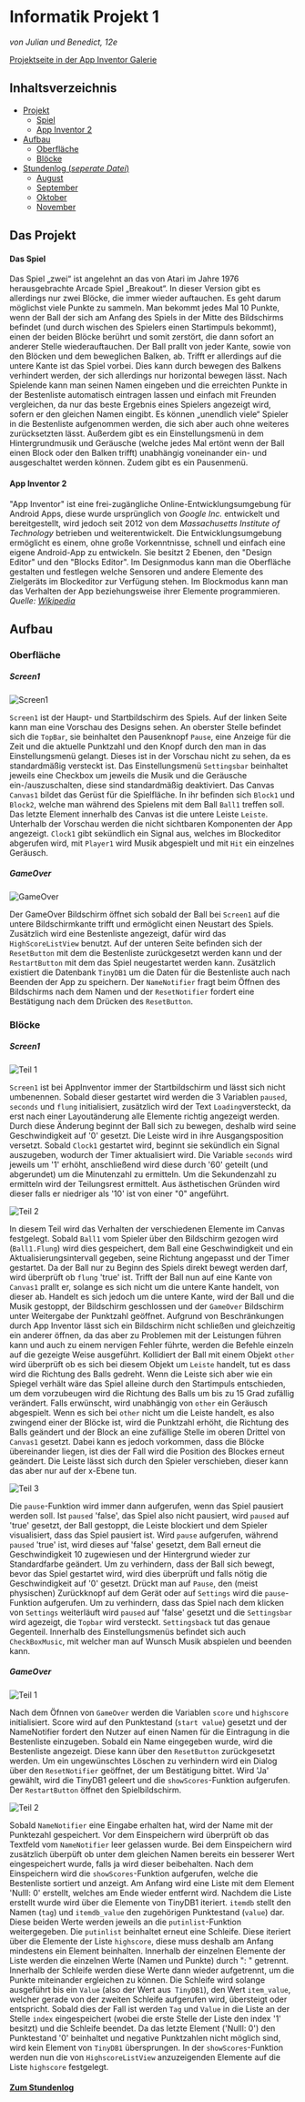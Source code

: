 # Informatik Projekt 1
*von Julian und Benedict, 12e*

[Projektseite in der App Inventor Galerie](http://ai2.appinventor.mit.edu/?galleryId=5079043700555776)

## Inhaltsverzeichnis
* [Projekt](#Projekt)
  * [Spiel](#Idee)
  * [App Inventor 2](#ai2)
* [Aufbau](#Aufbau)
  * [Oberfläche](#Oberfläche)
  * [Blöcke](#Blöcke)
* [Stundenlog (*seperate Datei*)](https://github.com/StormarnJB/Unterricht1/blob/master/STUNDENLOG.md)
  * [August](https://github.com/StormarnJB/Unterricht1/blob/master/STUNDENLOG.md#August)
  * [September](https://github.com/StormarnJB/Unterricht1/blob/master/STUNDENLOG.md#September)
  * [Oktober](https://github.com/StormarnJB/Unterricht1/blob/master/STUNDENLOG.md#Oktober)
  * [November](https://github.com/StormarnJB/Unterricht1/blob/master/STUNDENLOG.md#November)



## Das Projekt <a name="Projekt"></a>

#### Das Spiel <a name="Idee"></a>

Das Spiel „zwei“ ist angelehnt an das von Atari im Jahre 1976 herausgebrachte Arcade Spiel „Breakout“. In dieser Version gibt es allerdings nur zwei Blöcke, die immer wieder auftauchen. Es geht darum möglichst viele Punkte zu sammeln. Man bekommt jedes Mal 10 Punkte, wenn der Ball der sich am Anfang des Spiels in der Mitte des Bildschirms befindet (und durch wischen des Spielers einen Startimpuls bekommt), einen der beiden Blöcke berührt und somit zerstört, die dann sofort an anderer Stelle wiederauftauchen. Der Ball prallt von jeder Kante, sowie von den Blöcken und dem beweglichen Balken, ab. Trifft er allerdings auf die untere Kante ist das Spiel vorbei. Dies kann durch bewegen des Balkens verhindert werden, der sich allerdings nur horizontal bewegen lässt. Nach Spielende kann man seinen Namen eingeben und die erreichten Punkte in der Bestenliste automatisch eintragen lassen und einfach mit Freunden vergleichen, da nur das beste Ergebnis eines Spielers angezeigt wird, sofern er den gleichen Namen eingibt. Es können „unendlich viele“ Spieler in die Bestenliste aufgenommen werden, die sich aber auch ohne weiteres zurücksetzten lässt. Außerdem gibt es ein Einstellungsmenü in dem Hintergrundmusik und Geräusche (welche jedes Mal ertönt wenn der Ball einen Block oder den Balken trifft) unabhängig voneinander ein- und ausgeschaltet werden können. Zudem gibt es ein Pausenmenü.

#### App Inventor 2 <a name="ai2"></a>

"App Inventor" ist eine frei-zugängliche Online-Entwicklungsumgebung für Android Apps, diese wurde ursprünglich von *Google Inc.* entwickelt und bereitgestellt, wird jedoch seit 2012 von dem *Massachusetts Institute of Technology* betrieben und weiterentwickelt.
Die Entwicklungsumgebung ermöglicht es einem, ohne große Vorkenntnisse, schnell und einfach eine eigene Android-App zu entwickeln. Sie besitzt 2 Ebenen, den "Design Editor" und den "Blocks Editor". Im Designmodus kann man die Oberfläche gestalten und festlegen welche Sensoren und andere Elemente des Zielgeräts im Blockeditor zur Verfügung stehen. Im Blockmodus kann man das Verhalten der App beziehungsweise ihrer Elemente programmieren.
*Quelle:* [*Wikipedia*](https://de.wikipedia.org/wiki/App_Inventor)

## Aufbau <a name="Aufbau"></a>

### Oberfläche <a name="Oberfläche"></a>
##### Screen1
![Screen1](https://raw.githubusercontent.com/StormarnJB/Unterricht1/master/Screenshots/DesignScreen1.png)

`Screen1` ist der Haupt- und Startbildschirm des Spiels. Auf der linken Seite kann man eine Vorschau des Designs sehen. An oberster Stelle befindet sich die `TopBar`, sie beinhaltet den Pausenknopf `Pause`, eine Anzeige für die Zeit und die aktuelle Punktzahl und den Knopf durch den man in das Einstellungsmenü gelangt. Dieses ist in der Vorschau nicht zu sehen, da es standardmäßig versteckt ist. Das Einstellungsmenü `Settingsbar` beinhaltet jeweils eine Checkbox um jeweils die Musik und die Geräusche ein-/auszuschalten, diese sind standardmäßig deaktiviert. Das Canvas `Canvas1` bildet das Gerüst für die Spielfläche. In ihr befinden sich `Block1` und `Block2`, welche man während des Spielens mit dem Ball `Ball1` treffen soll. Das letzte Element innerhalb des Canvas ist die untere Leiste `Leiste`. Unterhalb der Vorschau werden die nicht sichtbaren Komponenten der App angezeigt. `Clock1` gibt sekündlich ein Signal aus, welches im Blockeditor abgerufen wird, mit `Player1` wird Musik abgespielt und mit `Hit` ein einzelnes Geräusch.

##### GameOver
![GameOver](https://raw.githubusercontent.com/StormarnJB/Unterricht1/master/Screenshots/DesignGameOver.png)

Der GameOver Bildschirm öffnet sich sobald der Ball bei `Screen1` auf die untere Bildschirmkante trifft und ermöglicht einen Neustart des Spiels. Zusätzlich wird eine Bestenliste angezeigt, dafür wird das `HighScoreListView` benutzt. Auf der unteren Seite befinden sich der `ResetButton` mit dem die Bestenliste zurückgesetzt werden kann und der `RestartButton` mit dem das Spiel neugestartet werden kann. Zusätzlich existiert die Datenbank `TinyDB1` um die Daten für die Bestenliste auch nach Beenden der App zu speichern. Der `NameNotifier` fragt beim Öffnen des Bildschirms nach dem Namen und der `ResetNotifier` fordert eine Bestätigung nach dem Drücken des `ResetButton`.


### Blöcke <a name="Blöcke"></a>
##### Screen1

![Teil 1](https://raw.githubusercontent.com/StormarnJB/Unterricht1/master/Screenshots/Screen1Blocks1.PNG)

`Screen1` ist bei AppInventor immer der Startbildschirm und lässt sich nicht umbenennen. Sobald dieser gestartet wird werden die 3 Variablen `paused`, `seconds` und `flung` initialisiert, zusätzlich wird der Text `Loading`versteckt, da erst nach einer Layoutänderung alle Elemente richtig angezeigt werden. Durch diese Änderung beginnt der Ball sich zu bewegen, deshalb wird seine Geschwindigkeit auf '0' gesetzt. Die Leiste wird in ihre Ausgangsposition versetzt. Sobald `Clock1` gestartet wird, beginnt sie sekündlich ein Signal auszugeben, wodurch der Timer aktualisiert wird. Die Variable `seconds` wird jeweils um '1' erhöht, anschließend wird diese durch '60' geteilt (und abgerundet) um die Minutenzahl zu ermitteln. Um die Sekundenzahl zu ermitteln wird der Teilungsrest ermittelt. Aus ästhetischen Gründen wird dieser falls er niedriger als '10' ist von einer "0" angeführt.

![Teil 2](https://raw.githubusercontent.com/StormarnJB/Unterricht1/master/Screenshots/Screen1Blocks2.PNG)

In diesem Teil wird das Verhalten der verschiedenen Elemente im Canvas festgelegt. Sobald `Ball1` vom Spieler über den Bildschirm gezogen wird (`Ball1.Flung`) wird dies gespeichert, dem Ball eine Geschwindigkeit und ein Aktualisierungsintervall gegeben, seine Richtung angepasst und der Timer gestartet. Da der Ball nur zu Beginn des Spiels direkt bewegt werden darf, wird überprüft ob `flung` 'true' ist. Trifft der Ball nun auf eine Kante von `Canvas1` prallt er, solange es sich nicht um die untere Kante handelt, von dieser ab. Handelt es sich jedoch um die untere Kante, wird der Ball und die Musik gestoppt, der Bildschirm geschlossen und der `GameOver` Bildschirm unter Weitergabe der Punktzahl geöffnet. Aufgrund von Beschränkungen durch App Inventor lässt sich ein Bildschirm nicht schließen und gleichzeitig ein anderer öffnen, da das aber zu Problemen mit der Leistungen führen kann und auch zu einem nervigen Fehler führte, werden die Befehle einzeln auf die gezeigte Weise ausgeführt.
Kollidiert der Ball mit einem Objekt `other` wird überprüft ob es sich bei diesem Objekt um `Leiste` handelt, tut es dass wird die Richtung des Balls gedreht. Wenn die Leiste sich aber wie ein Spiegel verhält wäre das Spiel alleine durch den Startimpuls entschieden, um dem vorzubeugen wird die Richtung des Balls um bis zu 15 Grad zufällig verändert. Falls erwünscht, wird unabhängig von `other` ein Geräusch abgespielt.
Wenn es sich bei `other` nicht um die Leiste handelt, es also zwingend einer der Blöcke ist, wird die Punktzahl erhöht, die Richtung des Balls geändert und der Block an eine zufällige Stelle im oberen Drittel von `Canvas1` gesetzt. Dabei kann es jedoch vorkommen, dass die Blöcke übereinander liegen, ist dies der Fall wird die Position des Blockes erneut geändert.
Die Leiste lässt sich durch den Spieler verschieben, dieser kann das aber nur auf der x-Ebene tun.

![Teil 3](https://raw.githubusercontent.com/StormarnJB/Unterricht1/master/Screenshots/Screen1Blocks3.PNG)

Die `pause`-Funktion wird immer dann aufgerufen, wenn das Spiel pausiert werden soll. Ist `paused` 'false', das Spiel also nicht pausiert, wird `paused` auf 'true' gesetzt, der Ball gestoppt, die Leiste blockiert und dem Spieler visualisiert, dass das Spiel pausiert ist. Wird `pause` aufgerufen, während `paused` 'true' ist, wird dieses auf 'false' gesetzt, dem Ball erneut die Geschwindigkeit 10 zugewiesen und der Hintergrund wieder zur Standardfarbe geändert. Um zu verhindern, dass der Ball sich bewegt, bevor das Spiel gestartet wird, wird dies überprüft und falls nötig die Geschwindigkeit auf '0' gesetzt.
Drückt man auf `Pause`, den (meist physischen) Zurückknopf auf dem Gerät oder auf `Settings` wird die `pause`-Funktion aufgerufen. Um zu verhindern, dass das Spiel nach dem klicken von `Settings` weiterläuft wird `paused` auf 'false' gesetzt und die `Settingsbar` wird agezeigt, die `Topbar` wird versteckt. `Settingsback` tut das genaue Gegenteil. Innerhalb des Einstellungsmenüs befindet sich auch `CheckBoxMusic`, mit welcher man auf Wunsch Musik abspielen und beenden kann. 

##### GameOver

![Teil 1](https://raw.githubusercontent.com/StormarnJB/Unterricht1/master/Screenshots/GameOverBlocks1.PNG)

Nach dem Öfnnen von `GameOver` werden die Variablen `score` und `highscore` initialisiert. Score wird auf den Punktestand (`start value`) gesetzt und der NameNotifier fordert den Nutzer auf einen Namen für die Eintragung in die Bestenliste einzugeben. Sobald ein Name eingegeben wurde, wird die Bestenliste angezeigt. Diese kann über den `ResetButton` zurückgesetzt werden. Um ein ungewünschtes Löschen zu verhindern wird ein Dialog über den `ResetNotifier` geöffnet, der um Bestätigung bittet. Wird 'Ja' gewählt, wird die TinyDB1 geleert und die `showScores`-Funktion aufgerufen. Der `RestartButton` öffnet den Spielbildschirm.

![Teil 2](https://raw.githubusercontent.com/StormarnJB/Unterricht1/master/Screenshots/GameOverBlocks2.PNG)

Sobald `NameNotifier` eine Eingabe erhalten hat, wird der Name mit der Punktezahl gespeichert. Vor dem Einspeichern wird überprüft ob das Textfeld vom `NameNotifier` leer gelassen wurde. Bei dem Einspeichern wird zusätzlich überpüft ob unter dem gleichen Namen bereits ein besserer Wert eingespeichert wurde, falls ja wird dieser beibehalten. Nach dem Einspeichern wird die `showScores`-Funktion aufgerufen, welche die Bestenliste sortiert und anzeigt.
Am Anfang wird eine Liste mit dem Element 'Nulll: 0' erstellt, welches am Ende wieder entfernt wird. Nachdem die Liste erstellt wurde wird über die Elemente von TinyDB1 iteriert. `itemdb` stellt den Namen (`tag`) und `itemdb_value` den zugehörigen Punktestand (`value`) dar. Diese beiden Werte werden jeweils an die `putinlist`-Funktion weitergegeben.
Die `putinlist` beinhaltet erneut eine Schleife. Diese iteriert über die Elemente der Liste `highscore`, diese muss deshalb am Anfang mindestens ein Element beinhalten. Innerhalb der einzelnen Elemente der Liste werden die einzelnen Werte (Namen und Punkte) durch ": " getrennt. Innerhalb der Schleife werden diese Werte dann wieder aufgetrennt, um die Punkte miteinander ergleichen zu können. Die Schleife wird solange ausgeführt bis ein `Value` (also der Wert aus` TinyDB1`), den Wert `item_value`, welcher gerade von der zweiten Schleife aufgerufen wird, übersteigt oder entspricht. Sobald dies der Fall ist werden `Tag` und `Value` in die Liste an der Stelle `index` eingespeichert (wobei die erste Stelle der Liste den index '1' besitzt) und die Schleife beendet. Da das letzte Element ('Nulll: 0') den Punktestand '0' beinhaltet und negative Punktzahlen nicht möglich sind, wird kein Element von `TinyDB1` übersprungen.
In der `showScores`-Funktion werden nun die von `HighscoreListView` anzuzeigenden Elemente auf die Liste `highscore` festgelegt.


#### [Zum Stundenlog](https://github.com/StormarnJB/Unterricht1/blob/master/STUNDENLOG.md)
